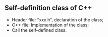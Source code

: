 ## Self-definition class of C++
- Header file: "xxx.h", declaration of the class;
- C++ file: Implementation of the class;
- Call the self-defined class.
